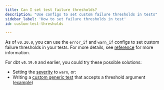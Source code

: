 ```yaml
---
title: Can I set test failure thresholds?
description: "Use configs to set custom failure thresholds in tests"
sidebar_label: 'How to set failure thresholds in test'
id: custom-test-thresholds

---
```


As of `v0.20.0`, you can use the `error_if` and `warn_if` configs to set custom failure thresholds in your tests. For more details, see [reference](reference/resource-configs/severity) for more information.

For dbt `v0.19.0` and earlier, you could try these possible solutions:

* Setting the [severity](resource-properties/tests#severity) to `warn`, or:
* Writing a [custom generic test](custom-generic-tests) that accepts a threshold argument ([example](https://discourse.getdbt.com/t/creating-an-error-threshold-for-schema-tests/966))
